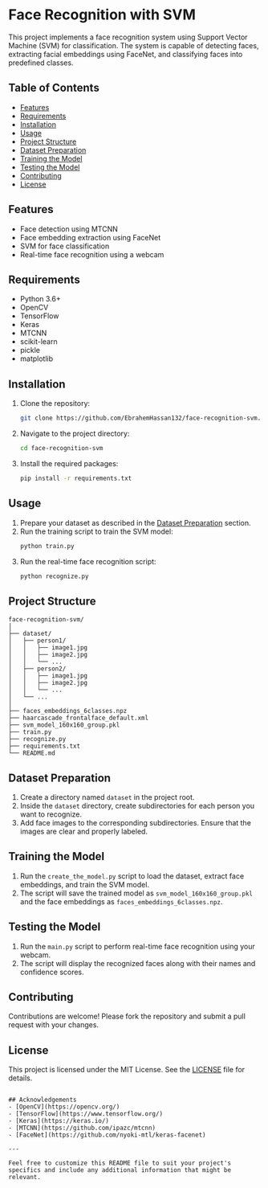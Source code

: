 # Face Recognition with SVM

This project implements a face recognition system using Support Vector Machine (SVM) for classification. The system is capable of detecting faces, extracting facial embeddings using FaceNet, and classifying faces into predefined classes.

## Table of Contents
- [Features](#features)
- [Requirements](#requirements)
- [Installation](#installation)
- [Usage](#usage)
- [Project Structure](#project-structure)
- [Dataset Preparation](#dataset-preparation)
- [Training the Model](#training-the-model)
- [Testing the Model](#testing-the-model)
- [Contributing](#contributing)
- [License](#license)

## Features
- Face detection using MTCNN
- Face embedding extraction using FaceNet
- SVM for face classification
- Real-time face recognition using a webcam

## Requirements
- Python 3.6+
- OpenCV
- TensorFlow
- Keras
- MTCNN
- scikit-learn
- pickle
- matplotlib

## Installation
1. Clone the repository:
    ```bash
    git clone https://github.com/EbrahemHassan132/face-recognition-svm.git
    ```
2. Navigate to the project directory:
    ```bash
    cd face-recognition-svm
    ```
3. Install the required packages:
    ```bash
    pip install -r requirements.txt
    ```

## Usage
1. Prepare your dataset as described in the [Dataset Preparation](#dataset-preparation) section.
2. Run the training script to train the SVM model:
    ```bash
    python train.py
    ```
3. Run the real-time face recognition script:
    ```bash
    python recognize.py
    ```

## Project Structure
```
face-recognition-svm/
│
├── dataset/
│   ├── person1/
│   │   ├── image1.jpg
│   │   ├── image2.jpg
│   │   └── ...
│   ├── person2/
│   │   ├── image1.jpg
│   │   ├── image2.jpg
│   │   └── ...
│   └── ...
│
├── faces_embeddings_6classes.npz
├── haarcascade_frontalface_default.xml
├── svm_model_160x160_group.pkl
├── train.py
├── recognize.py
├── requirements.txt
└── README.md
```

## Dataset Preparation
1. Create a directory named `dataset` in the project root.
2. Inside the `dataset` directory, create subdirectories for each person you want to recognize.
3. Add face images to the corresponding subdirectories. Ensure that the images are clear and properly labeled.

## Training the Model
1. Run the `create_the_model.py` script to load the dataset, extract face embeddings, and train the SVM model.
2. The script will save the trained model as `svm_model_160x160_group.pkl` and the face embeddings as `faces_embeddings_6classes.npz`.

## Testing the Model
1. Run the `main.py` script to perform real-time face recognition using your webcam.
2. The script will display the recognized faces along with their names and confidence scores.

## Contributing
Contributions are welcome! Please fork the repository and submit a pull request with your changes.

## License
This project is licensed under the MIT License. See the [LICENSE](LICENSE) file for details.
```

## Acknowledgements
- [OpenCV](https://opencv.org/)
- [TensorFlow](https://www.tensorflow.org/)
- [Keras](https://keras.io/)
- [MTCNN](https://github.com/ipazc/mtcnn)
- [FaceNet](https://github.com/nyoki-mtl/keras-facenet)

---

Feel free to customize this README file to suit your project's specifics and include any additional information that might be relevant.